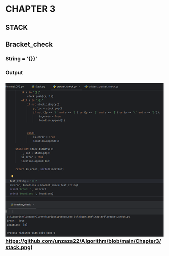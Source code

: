 # CHAPTER 3
## STACK
## Bracket_check
### String = '{}}'
### **Output**
### ![stack](https://github.com/unzaza22/Algorithm/blob/main/Chapter3/stack.png)https://github.com/unzaza22/Algorithm/blob/main/Chapter3/stack.png)

